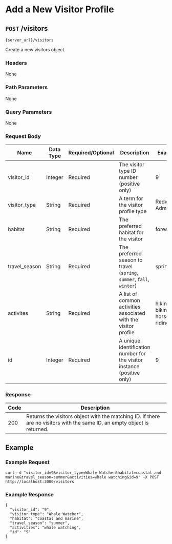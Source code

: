 # Add a New Visitor Profile

## `POST` /visitors

```
{server_url}/visitors
```

Create a new visitors object.

### Headers

None

### Path Parameters

None

### Query Parameters

None

### Request Body

| Name | Data Type | Required/Optional | Description | Example |
| --- | --- | --- | --- | --- |
| visitor_id | Integer | Required | The visitor type ID number (positive only) | 9 |
| visitor_type | String | Required | A term for the visitor profile type | Redwoods Admirer |
| habitat | String | Required | The preferred habitat for the visitor | forests |
| travel_season | String | Required | The preferred season to travel (`spring`, `summer`, `fall`, `winter`) | spring |
| activites | String | Required | A list of common activities associated with the visitor profile | hiking, biking, horse riding |
| id | Integer | Required | A unique identification number for the visitor instance (positive only) | 9 |

### Response

| Code | Description |
| --- | --- |
| 200 | Returns the visitors object with the matching ID. If there are no visitors with the same ID, an empty object is returned. |

## Example

### Example Request

```shell
curl -d "visitor_id=9&visitor_type=Whale Watcher&habitat=coastal and marine&travel_season=summer&activities=whale watching&id=9" -X POST http://localhost:3000/visitors
```

### Example Response

```shell
{
  "visitor_id": "9",
  "visitor_type": "Whale Watcher",
  "habitat": "coastal and marine",
  "travel_season": "summer",
  "activities": "whale watching",
  "id": "9"
}

```
